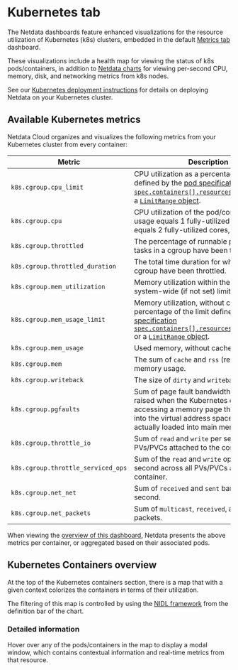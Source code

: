 # Kubernetes tab

The Netdata dashboards feature enhanced visualizations for the resource utilization of Kubernetes (k8s) clusters, embedded in the default [Metrics tab](/docs/dashboards-and-charts/metrics-tab-and-single-node-tabs.md) dashboard.

These visualizations include a health map for viewing the status of k8s pods/containers, in addition to [Netdata charts](/docs/dashboards-and-charts/netdata-charts.md) for viewing per-second CPU, memory, disk, and networking metrics from k8s nodes.

See our [Kubernetes deployment instructions](/packaging/installer/methods/kubernetes.md) for details on deploying Netdata on your Kubernetes cluster.

## Available Kubernetes metrics

Netdata Cloud organizes and visualizes the following metrics from your Kubernetes cluster from every container:

| Metric                             | Description                                                                                                                                                                                                                                                                                                                                                                                                                             |
|------------------------------------|-----------------------------------------------------------------------------------------------------------------------------------------------------------------------------------------------------------------------------------------------------------------------------------------------------------------------------------------------------------------------------------------------------------------------------------------|
| `k8s.cgroup.cpu_limit`             | CPU utilization as a percentage of the limit defined by the [pod specification `spec.containers[].resources.limits.cpu`](https://kubernetes.io/docs/concepts/configuration/manage-resources-containers/#resource-requests-and-limits-of-pod-and-container) or a [`LimitRange` object](https://kubernetes.io/docs/tasks/administer-cluster/manage-resources/cpu-default-namespace/#create-a-limitrange-and-a-pod).                       |
| `k8s.cgroup.cpu`                   | CPU utilization of the pod/container. 100% usage equals 1 fully-utilized core, 200% equals 2 fully-utilized cores, and so on.                                                                                                                                                                                                                                                                                                           |
| `k8s.cgroup.throttled`             | The percentage of runnable periods when tasks in a cgroup have been throttled.                                                                                                                                                                                                                                                                                                                                                          |
| `k8s.cgroup.throttled_duration`    | The total time duration for which tasks in a cgroup have been throttled.                                                                                                                                                                                                                                                                                                                                                                |
| `k8s.cgroup.mem_utilization`       | Memory utilization within the configured or system-wide (if not set) limits.                                                                                                                                                                                                                                                                                                                                                            |
| `k8s.cgroup.mem_usage_limit`       | Memory utilization, without cache, as a percentage of the limit defined by the [pod specification `spec.containers[].resources.limits.memory`](https://kubernetes.io/docs/concepts/configuration/manage-resources-containers/#resource-requests-and-limits-of-pod-and-container) or a [`LimitRange` object](https://kubernetes.io/docs/tasks/administer-cluster/manage-resources/cpu-default-namespace/#create-a-limitrange-and-a-pod). |
| `k8s.cgroup.mem_usage`             | Used memory, without cache.                                                                                                                                                                                                                                                                                                                                                                                                             |
| `k8s.cgroup.mem`                   | The sum of `cache` and `rss` (resident set size) memory usage.                                                                                                                                                                                                                                                                                                                                                                          |
| `k8s.cgroup.writeback`             | The size of `dirty` and `writeback` cache.                                                                                                                                                                                                                                                                                                                                                                                              |
| `k8s.cgroup.pgfaults`              | Sum of page fault bandwidth, which are raised when the Kubernetes cluster tries accessing a memory page that is mapped into the virtual address space, but not actually loaded into main memory.                                                                                                                                                                                                                                        |
| `k8s.cgroup.throttle_io`           | Sum of `read` and `write` per second across all PVs/PVCs attached to the container.                                                                                                                                                                                                                                                                                                                                                     |
| `k8s.cgroup.throttle_serviced_ops` | Sum of the `read` and `write` operations per second across all PVs/PVCs attached to the container.                                                                                                                                                                                                                                                                                                                                      |
| `k8s.cgroup.net_net`               | Sum of `received` and `sent` bandwidth per second.                                                                                                                                                                                                                                                                                                                                                                                      |
| `k8s.cgroup.net_packets`           | Sum of `multicast`, `received`, and `sent` packets.                                                                                                                                                                                                                                                                                                                                                                                     |

When viewing the [overview of this dashboard](#kubernetes-containers-overview), Netdata presents the above metrics per container, or aggregated based on
their associated pods.

## Kubernetes Containers overview

At the top of the Kubernetes containers section, there is a map that with a given context colorizes the containers in terms of their utilization.

The filtering of this map is controlled by using the [NIDL framework](/docs/dashboards-and-charts/netdata-charts.md#nidl-framework) from the definition bar of the chart.

### Detailed information

Hover over any of the pods/containers in the map to display a modal window, which contains contextual information and real-time metrics from that resource.
